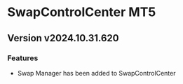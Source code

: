 # SwapControlCenter MT5

## Version v2024.10.31.620
### Features
* Swap Manager has been added to SwapControlCenter
